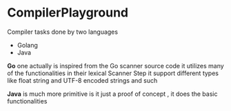 # CompilerPlayground

Compiler tasks done by two languages 
* Golang
* Java


**Go** one actually is inspired from the Go scanner source code it utilizes many of the 
functionalities in their lexical Scanner Step
it support different types like float string and UTF-8 encoded strings and such

**Java** is much more primitive is it just a proof of concept , it does the basic functionalities